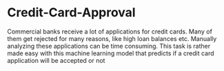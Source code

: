 # Credit-Card-Approval
Commercial banks receive a lot of applications for credit cards. Many of them get rejected for many reasons, like high loan balances etc. Manually analyzing these applications can be time consuming. This task is rather made easy with this machine learning model that predicts if a credit card application will be accepted or not 
